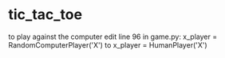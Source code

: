 # tic_tac_toe

to play against the computer 
edit line 96 in game.py:
x_player = RandomComputerPlayer('X') to x_player = HumanPlayer('X')
